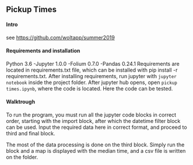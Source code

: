 ## Pickup Times

#### Intro
see https://github.com/woltapp/summer2019

#### Requirements and installation
Python 3.6
-Jupyter 1.0.0
-Folium 0.7.0
-Pandas 0.24.1
Requirements are located in requirements.txt file, which can be installed with pip install -r requirements.txt.
After installing requirements, run jupyter with `jupyter notebook` inside the project folder. After jupyter hub opens, open `pickup times.ipynb`, where the code is located. Here the code can be tested.

#### Walktrough
To run the program, you must run all the jupyter code blocks in correct order, starting with the import block, after which the datetime filter block can be used. Input the required data here in correct format, and proceed to third and final block.

The most of the data processing is done on the third block. Simply run the block and a map is displayed with the median time, and a csv file is written on the folder.  